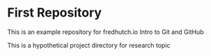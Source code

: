# First Repository

This is an example repository for fredhutch.io Intro to Git and GitHub

This is a hypothetical project directory for research topic
